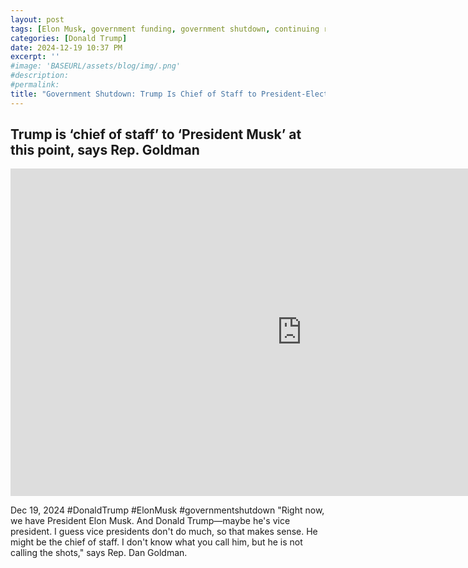 ```yaml
---
layout: post
tags: [Elon Musk, government funding, government shutdown, continuing resolution, debt ceiling, Trump government disfunction, unelected governance, stopgap agreement, politics]
categories: [Donald Trump]
date: 2024-12-19 10:37 PM
excerpt: ''
#image: 'BASEURL/assets/blog/img/.png'
#description:
#permalink:
title: "Government Shutdown: Trump Is Chief of Staff to President-Elect Musk"
---
```



## Trump is ‘chief of staff’ to ‘President Musk’ at this point, says Rep. Goldman

<iframe width="932" height="524" src="https://www.youtube.com/embed/AgqZZ2nAQjE" title="Trump is ‘chief of staff’ to ‘President Musk’ at this point, says Rep. Goldman" frameborder="0" allow="accelerometer; autoplay; clipboard-write; encrypted-media; gyroscope; picture-in-picture; web-share" referrerpolicy="strict-origin-when-cross-origin" allowfullscreen></iframe>


Dec 19, 2024  #DonaldTrump #ElonMusk #governmentshutdown
"Right now, we have President Elon Musk. And Donald Trump—maybe he's vice president. I guess vice presidents don't do much, so that makes sense. He might be the chief of staff. I don't know what you call him, but he is not calling the shots," says Rep. Dan Goldman.

